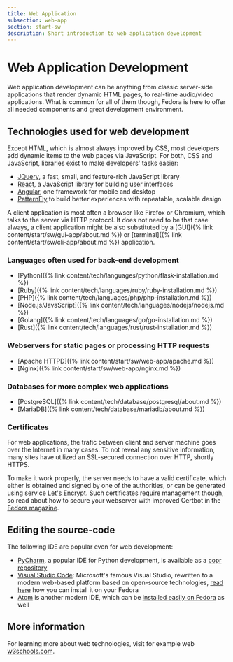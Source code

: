 ```yaml
---
title: Web Application
subsection: web-app
section: start-sw
description: Short introduction to web application development
---
```


# Web Application Development

Web application development can be anything from classic server-side applications that render dynamic HTML pages, to real-time audio/video applications. What is common for all of them though, Fedora is here to offer all needed components and great development environment.

## Technologies used for web development

Except HTML, which is almost always improved by CSS, most developers add dynamic items to the web pages via JavaScript. For both, CSS and JavaScript, libraries exist to make developers' tasks easier:

* [JQuery](https://jquery.com/), a fast, small, and feature-rich JavaScript library
* [React](https://reactjs.org/), a JavaScript library for building user interfaces
* [Angular](https://angular.io/), one framework for mobile and desktop
* [PatternFly](https://www.patternfly.org/) to build better experiences with repeatable, scalable design

A client application is most often a browser like Firefox or Chromium, which talks to the server via HTTP protocol. It does not need to be that case always, a client application might be also substituted by a [GUI]({% link content/start/sw/gui-app/about.md %}) or [terminal]({% link content/start/sw/cli-app/about.md %}) application.

### Languages often used for back-end development

* [Python]({% link content/tech/languages/python/flask-installation.md %})
* [Ruby]({% link content/tech/languages/ruby/ruby-installation.md %})
* [PHP]({% link content/tech/languages/php/php-installation.md %})
* [Node.js/JavaScript]({% link content/tech/languages/nodejs/nodejs.md %})
* [Golang]({% link content/tech/languages/go/go-installation.md %})
* [Rust]({% link content/tech/languages/rust/rust-installation.md %})

### Webservers for static pages or processing HTTP requests

* [Apache HTTPD]({% link content/start/sw/web-app/apache.md %})
* [Nginx]({% link content/start/sw/web-app/nginx.md %})

### Databases for more complex web applications

* [PostgreSQL]({% link content/tech/database/postgresql/about.md %})
* [MariaDB]({% link content/tech/database/mariadb/about.md %})

### Certificates

For web applications, the trafic between client and server machine goes over the Internet in many cases. To not reveal any sensitive information, many sites have utilized an SSL-secured connection over HTTP, shortly HTTPS.

To make it work properly, the server needs to have a valid certificate, which either is obtained and signed by one of the authorities, or can be generated using service [Let's Encrypt](https://letsencrypt.org/). Such certificates require management though, so read about how to secure your webserver with improved Certbot in the [Fedora magazine](https://fedoramagazine.org/secure-your-webserver-improved-certbot/).

## Editing the source-code

The following IDE are popular even for web development:

* [PyCharm](https://www.jetbrains.com/pycharm/), a popular IDE for Python development, is available as a [copr repository](https://copr.fedorainfracloud.org/coprs/phracek/PyCharm/)
* [Visual Studio Code](https://code.visualstudio.com/): Microsoft's famous Visual Studio, rewritten to a modern web-based platform based on open-source technologies, [read here](https://fedoramagazine.org/using-visual-studio-code-fedora/) how you can install it on your Fedora
* [Atom](https://atom.io/) is another modern IDE, which can be [installed easily on Fedora](https://fedoramagazine.org/install-atom-fedora/) as well

## More information
For learning more about web technologies, visit for example web [w3schools.com](https://www.w3schools.com/).
